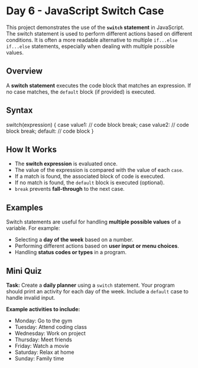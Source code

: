 # Day 6 - JavaScript Switch Case

This project demonstrates the use of the **`switch` statement** in JavaScript. The switch statement is used to perform different actions based on different conditions. It is often a more readable alternative to multiple `if...else if...else` statements, especially when dealing with multiple possible values.


## Overview
A **switch statement** executes the code block that matches an expression. If no case matches, the `default` block (if provided) is executed.


## Syntax

switch(expression) {
  case value1:
    // code block
    break;
  case value2:
    // code block
    break;
  default:
    // code block
}


## How It Works

* The **switch expression** is evaluated once.
* The value of the expression is compared with the value of each `case`.
* If a match is found, the associated block of code is executed.
* If no match is found, the `default` block is executed (optional).
* `break` prevents **fall-through** to the next case.


## Examples

Switch statements are useful for handling **multiple possible values** of a variable. For example:

* Selecting a **day of the week** based on a number.
* Performing different actions based on **user input or menu choices**.
* Handling **status codes or types** in a program.



## Mini Quiz

**Task:**
Create a **daily planner** using a `switch` statement. Your program should print an activity for each day of the week. Include a `default` case to handle invalid input.

**Example activities to include:**

* Monday: Go to the gym
* Tuesday: Attend coding class
* Wednesday: Work on project
* Thursday: Meet friends
* Friday: Watch a movie
* Saturday: Relax at home
* Sunday: Family time





